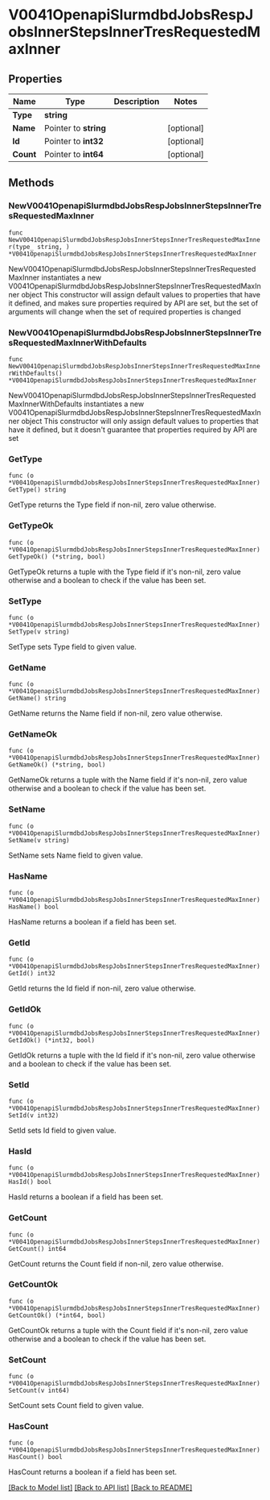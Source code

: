 # V0041OpenapiSlurmdbdJobsRespJobsInnerStepsInnerTresRequestedMaxInner

## Properties

Name | Type | Description | Notes
------------ | ------------- | ------------- | -------------
**Type** | **string** |  | 
**Name** | Pointer to **string** |  | [optional] 
**Id** | Pointer to **int32** |  | [optional] 
**Count** | Pointer to **int64** |  | [optional] 

## Methods

### NewV0041OpenapiSlurmdbdJobsRespJobsInnerStepsInnerTresRequestedMaxInner

`func NewV0041OpenapiSlurmdbdJobsRespJobsInnerStepsInnerTresRequestedMaxInner(type_ string, ) *V0041OpenapiSlurmdbdJobsRespJobsInnerStepsInnerTresRequestedMaxInner`

NewV0041OpenapiSlurmdbdJobsRespJobsInnerStepsInnerTresRequestedMaxInner instantiates a new V0041OpenapiSlurmdbdJobsRespJobsInnerStepsInnerTresRequestedMaxInner object
This constructor will assign default values to properties that have it defined,
and makes sure properties required by API are set, but the set of arguments
will change when the set of required properties is changed

### NewV0041OpenapiSlurmdbdJobsRespJobsInnerStepsInnerTresRequestedMaxInnerWithDefaults

`func NewV0041OpenapiSlurmdbdJobsRespJobsInnerStepsInnerTresRequestedMaxInnerWithDefaults() *V0041OpenapiSlurmdbdJobsRespJobsInnerStepsInnerTresRequestedMaxInner`

NewV0041OpenapiSlurmdbdJobsRespJobsInnerStepsInnerTresRequestedMaxInnerWithDefaults instantiates a new V0041OpenapiSlurmdbdJobsRespJobsInnerStepsInnerTresRequestedMaxInner object
This constructor will only assign default values to properties that have it defined,
but it doesn't guarantee that properties required by API are set

### GetType

`func (o *V0041OpenapiSlurmdbdJobsRespJobsInnerStepsInnerTresRequestedMaxInner) GetType() string`

GetType returns the Type field if non-nil, zero value otherwise.

### GetTypeOk

`func (o *V0041OpenapiSlurmdbdJobsRespJobsInnerStepsInnerTresRequestedMaxInner) GetTypeOk() (*string, bool)`

GetTypeOk returns a tuple with the Type field if it's non-nil, zero value otherwise
and a boolean to check if the value has been set.

### SetType

`func (o *V0041OpenapiSlurmdbdJobsRespJobsInnerStepsInnerTresRequestedMaxInner) SetType(v string)`

SetType sets Type field to given value.


### GetName

`func (o *V0041OpenapiSlurmdbdJobsRespJobsInnerStepsInnerTresRequestedMaxInner) GetName() string`

GetName returns the Name field if non-nil, zero value otherwise.

### GetNameOk

`func (o *V0041OpenapiSlurmdbdJobsRespJobsInnerStepsInnerTresRequestedMaxInner) GetNameOk() (*string, bool)`

GetNameOk returns a tuple with the Name field if it's non-nil, zero value otherwise
and a boolean to check if the value has been set.

### SetName

`func (o *V0041OpenapiSlurmdbdJobsRespJobsInnerStepsInnerTresRequestedMaxInner) SetName(v string)`

SetName sets Name field to given value.

### HasName

`func (o *V0041OpenapiSlurmdbdJobsRespJobsInnerStepsInnerTresRequestedMaxInner) HasName() bool`

HasName returns a boolean if a field has been set.

### GetId

`func (o *V0041OpenapiSlurmdbdJobsRespJobsInnerStepsInnerTresRequestedMaxInner) GetId() int32`

GetId returns the Id field if non-nil, zero value otherwise.

### GetIdOk

`func (o *V0041OpenapiSlurmdbdJobsRespJobsInnerStepsInnerTresRequestedMaxInner) GetIdOk() (*int32, bool)`

GetIdOk returns a tuple with the Id field if it's non-nil, zero value otherwise
and a boolean to check if the value has been set.

### SetId

`func (o *V0041OpenapiSlurmdbdJobsRespJobsInnerStepsInnerTresRequestedMaxInner) SetId(v int32)`

SetId sets Id field to given value.

### HasId

`func (o *V0041OpenapiSlurmdbdJobsRespJobsInnerStepsInnerTresRequestedMaxInner) HasId() bool`

HasId returns a boolean if a field has been set.

### GetCount

`func (o *V0041OpenapiSlurmdbdJobsRespJobsInnerStepsInnerTresRequestedMaxInner) GetCount() int64`

GetCount returns the Count field if non-nil, zero value otherwise.

### GetCountOk

`func (o *V0041OpenapiSlurmdbdJobsRespJobsInnerStepsInnerTresRequestedMaxInner) GetCountOk() (*int64, bool)`

GetCountOk returns a tuple with the Count field if it's non-nil, zero value otherwise
and a boolean to check if the value has been set.

### SetCount

`func (o *V0041OpenapiSlurmdbdJobsRespJobsInnerStepsInnerTresRequestedMaxInner) SetCount(v int64)`

SetCount sets Count field to given value.

### HasCount

`func (o *V0041OpenapiSlurmdbdJobsRespJobsInnerStepsInnerTresRequestedMaxInner) HasCount() bool`

HasCount returns a boolean if a field has been set.


[[Back to Model list]](../README.md#documentation-for-models) [[Back to API list]](../README.md#documentation-for-api-endpoints) [[Back to README]](../README.md)


